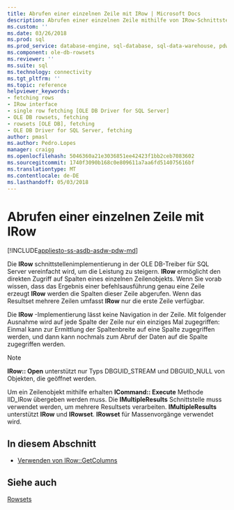```yaml
---
title: Abrufen einer einzelnen Zeile mit IRow | Microsoft Docs
description: Abrufen einer einzelnen Zeile mithilfe von IRow-Schnittstelle von OLE DB-Treiber für SQL Server
ms.custom: ''
ms.date: 03/26/2018
ms.prod: sql
ms.prod_service: database-engine, sql-database, sql-data-warehouse, pdw
ms.component: ole-db-rowsets
ms.reviewer: ''
ms.suite: sql
ms.technology: connectivity
ms.tgt_pltfrm: ''
ms.topic: reference
helpviewer_keywords:
- fetching rows
- IRow interface
- single row fetching [OLE DB Driver for SQL Server]
- OLE DB rowsets, fetching
- rowsets [OLE DB], fetching
- OLE DB Driver for SQL Server, fetching
author: pmasl
ms.author: Pedro.Lopes
manager: craigg
ms.openlocfilehash: 5046360a21e3036851ee42423f1bb2ceb7083602
ms.sourcegitcommit: 1740f3090b168c0e809611a7aa6fd514075616bf
ms.translationtype: MT
ms.contentlocale: de-DE
ms.lasthandoff: 05/03/2018
---
```

# <a name="fetching-a-single-row-with-irow"></a>Abrufen einer einzelnen Zeile mit IRow
[!INCLUDE[appliesto-ss-asdb-asdw-pdw-md](../../../includes/appliesto-ss-asdb-asdw-pdw-md.md)]

  Die **IRow** schnittstellenimplementierung in der OLE DB-Treiber für SQL Server vereinfacht wird, um die Leistung zu steigern. **IRow** ermöglicht den direkten Zugriff auf Spalten eines einzelnen Zeilenobjekts. Wenn Sie vorab wissen, dass das Ergebnis einer befehlsausführung genau eine Zeile erzeugt **IRow** werden die Spalten dieser Zeile abgerufen. Wenn das Resultset mehrere Zeilen umfasst **IRow** nur die erste Zeile verfügbar.  
  
 Die **IRow** -Implementierung lässt keine Navigation in der Zeile. Mit folgender Ausnahme wird auf jede Spalte der Zeile nur ein einziges Mal zugegriffen: Einmal kann zur Ermittlung der Spaltenbreite auf eine Spalte zugegriffen werden, und dann kann nochmals zum Abruf der Daten auf die Spalte zugegriffen werden.  
  
> [!NOTE]  
>  **IRow:: Open** unterstützt nur Typs DBGUID_STREAM und DBGUID_NULL von Objekten, die geöffnet werden.  
  
 Um ein Zeilenobjekt mithilfe erhalten **ICommand:: Execute** Methode IID_IRow übergeben werden muss. Die **IMultipleResults** Schnittstelle muss verwendet werden, um mehrere Resultsets verarbeiten. **IMultipleResults** unterstützt **IRow** und **IRowset**. **IRowset** für Massenvorgänge verwendet wird.  
  
## <a name="in-this-section"></a>In diesem Abschnitt  
  
-   [Verwenden von IRow::GetColumns](../../oledb/ole-db-rowsets/using-irow-getcolumns.md)   
  
## <a name="see-also"></a>Siehe auch  
 [Rowsets](../../oledb/ole-db-rowsets/rowsets.md)  
  
  
